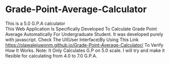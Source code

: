 # Grade-Point-Average-Calculator
This is a 5.0 G.P.A calculator  
This Web Application  Is Specifically Developed To Calculate Grade Point Average Automatically For Undergraduate Student.
It was developed purely with javascript. Check The UI(User Interface)By Using This Link https://olawalejuwonm.github.io/Grade-Point-Average-Calculator/
To Verify How It Works.
Note: It Only Calculates G.P on 5.0 scale.
I will try and make it flexible for calculating from 4.0 to 7.0 G.P.A.
